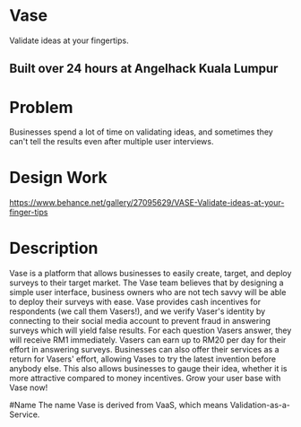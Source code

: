 # Vase
Validate ideas at your fingertips.

## Built over 24 hours at Angelhack Kuala Lumpur

# Problem
Businesses spend a lot of time on validating ideas, and sometimes they can't tell the results even after multiple user interviews. 

# Design Work
https://www.behance.net/gallery/27095629/VASE-Validate-ideas-at-your-finger-tips

# Description
Vase is a platform that allows businesses to easily create, target, and deploy surveys to their target market. The Vase team believes that by designing a simple user interface, business owners who are not tech savvy will be able to deploy their surveys with ease. Vase provides cash incentives for respondents (we call them Vasers!), and we verify Vaser's identity by connecting to their social media account to prevent fraud in answering surveys which will yield false results. For each question Vasers answer, they will receive RM1 immediately. Vasers can earn up to RM20 per day for their effort in answering surveys. Businesses can also offer their services as a return for Vasers' effort, allowing Vases to try the latest invention before anybody else. This also allows businesses to gauge their idea, whether it is more attractive compared to money incentives. Grow your user base with Vase now!

#Name
The name Vase is derived from VaaS, which means Validation-as-a-Service. 







